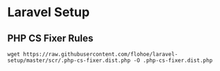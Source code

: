 # Laravel Setup

## PHP CS Fixer Rules

```console
wget https://raw.githubusercontent.com/flohoe/laravel-setup/master/scr/.php-cs-fixer.dist.php -O .php-cs-fixer.dist.php
```